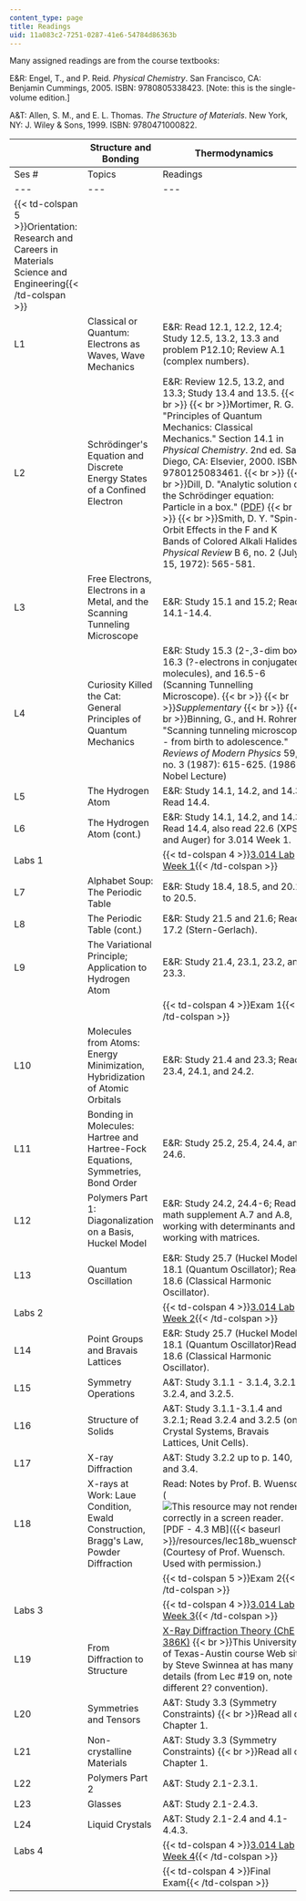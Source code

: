 ```yaml
---
content_type: page
title: Readings
uid: 11a083c2-7251-0287-41e6-54784d86363b
---
```


Many assigned readings are from the course textbooks:

E&R: Engel, T., and P. Reid. _Physical Chemistry_. San Francisco, CA: Benjamin Cummings, 2005. ISBN: 9780805338423. \[Note: this is the single-volume edition.\]

A&T: Allen, S. M., and E. L. Thomas. _The Structure of Materials_. New York, NY: J. Wiley & Sons, 1999. ISBN: 9780471000822.

| &nbsp; | Structure and Bonding | Thermodynamics |
| --- | --- | --- |
| Ses # | Topics | Readings | Topics | Readings |
| --- | --- | --- | --- | --- |
| {{< td-colspan 5 >}}Orientation: Research and Careers in Materials Science and Engineering{{< /td-colspan >}} |||||
| L1 | Classical or Quantum: Electrons as Waves, Wave Mechanics | E&R: Read 12.1, 12.2, 12.4; Study 12.5, 13.2, 13.3 and problem P12.10; Review A.1 (complex numbers). | Fundamental Concepts | E&R: 1.1 and 1.2  {{< br >}}  {{< br >}}_Supplementary_  {{< br >}}  {{< br >}}Bent, The Second Law, pp. 1-5 |
| L2 | Schrödinger's Equation and Discrete Energy States of a Confined Electron | E&R: Review 12.5, 13.2, and 13.3; Study 13.4 and 13.5.  {{< br >}}  {{< br >}}Mortimer, R. G. "Principles of Quantum Mechanics: Classical Mechanics." Section 14.1 in _Physical Chemistry_. 2nd ed. San Diego, CA: Elsevier, 2000. ISBN: 9780125083461.  {{< br >}}  {{< br >}}Dill, D. "Analytic solution of the Schrödinger equation: Particle in a box." ([PDF](http://www.bu.edu/quantum/notes/QuantumMechanics/ParticleInABox.pdf))  {{< br >}}  {{< br >}}Smith, D. Y. "Spin-Orbit Effects in the F and K Bands of Colored Alkali Halides." _Physical Review_ B 6, no. 2 (July 15, 1972): 565-581. | Fundamental Concepts (cont.) | E&R: 1.4, 2.1, 2.2, and 2.3. |
| L3 | Free Electrons, Electrons in a Metal, and the Scanning Tunneling Microscope | E&R: Study 15.1 and 15.2; Read 14.1-14.4. | First Law of Thermodynamics | E&R: 2.5, 2.6, 2.7, 2.9, and 3.1. |
| L4 | Curiosity Killed the Cat: General Principles of Quantum Mechanics | E&R: Study 15.3 (2-,3-dim box), 16.3 (?-electrons in conjugated molecules), and 16.5-6 (Scanning Tunnelling Microscope).  {{< br >}}  {{< br >}}_Supplementary_  {{< br >}}  {{< br >}}Binning, G., and H. Rohrer. "Scanning tunneling microscopy - from birth to adolescence." _Reviews of Modern Physics_ 59, no. 3 (1987): 615-625. (1986 Nobel Lecture) | Temperature, Heat, and Entropy | E&R: 1.3, 2.4, and 3.2. |
| L5 | The Hydrogen Atom | E&R: Study 14.1, 14.2, and 14.3; Read 14.4. | Heat Storage and Release in Phase Transitions | E&R: 2.8, 3.4, and 4.6. |
| L6 | The Hydrogen Atom (cont.) | E&R: Study 14.1, 14.2, and 14.3; Read 14.4, also read 22.6 (XPS and Auger) for 3.014 Week 1. | Examples of Work Important in Materials Science and Engineering: Polarization, Magnetic, Chemical | Zemansky, M. W., and R. H. Dittman. "Work" In _Heat and Thermodynamics_. 7th Ed. Burr Ridge, IL: McGraw-Hill, 1996, pp. 49-68. ISBN: 9780070170599.  {{< br >}}  {{< br >}}Callister, W. D., Jr. "Magnetic Properties." In _Fundamentals of Materials Science and Engineering_. 2nd ed. New York, NY: John Wiley & Sons, 2004, pp. 730-744. ISBN: 9780471470144. |
| Labs 1 || {{< td-colspan 4 >}}[3.014 Lab Week 1](/courses/3-014-materials-laboratory-fall-2006/pages/labs){{< /td-colspan >}} ||||
| L7 | Alphabet Soup: The Periodic Table | E&R: Study 18.4, 18.5, and 20.1 to 20.5. | Thermal Properties of Materials; Fundamental Equations | E&R: 3.1 and 3.5. |
| L8 | The Periodic Table (cont.) | E&R: Study 21.5 and 21.6; Read: 17.2 (Stern-Gerlach). | Fundamental Equations (cont.); Equilibrium and the Second Law | E&R: Chapters 5.1-5.8.  {{< br >}}  {{< br >}}_Supplementary_  {{< br >}}  {{< br >}}Dill and Bromberg. "How to Design a Fundamental Equation." In _Molecular Driving Forces_. New York, NY: Routledge, 2003, pp. 153-155. ISBN: 9780815320517. |
| L9 | The Variational Principle; Application to Hydrogen Atom | E&R: Study 21.4, 23.1, 23.2, and 23.3. | Free Energy; Applying the Second Law in Laboratory Conditions | E&R: 6.1, 6.2, 6.3 (less important), and 6.4. |
| &nbsp; || {{< td-colspan 4 >}}Exam 1{{< /td-colspan >}} ||||
| L10 | Molecules from Atoms: Energy Minimization, Hybridization of Atomic Orbitals | E&R: Study 21.4 and 23.3; Read 23.4, 24.1, and 24.2. | Chemical Potentials and the Gibbs Free Energy | E&R: 6.4. |
| L11 | Bonding in Molecules: Hartree and Hartree-Fock Equations, Symmetries, Bond Order | E&R: Study 25.2, 25.4, 24.4, and 24.6. | Models of the Chemical Potential | E&R: 6.3, 6.4, 6.5, 9.1, 9.2, and 9.5. |
| L12 | Polymers Part 1: Diagonalization on a Basis, Huckel Model | E&R: Study 24.2, 24.4-6; Read math supplement A.7 and A.8, working with determinants and working with matrices. | Chemical Reaction Equilibria | E&R: 6.7- 6.9, 6.11, 6.12, and 9.11-9.13. |
| L13 | Quantum Oscillation | E&R: Study 25.7 (Huckel Model), 18.1 (Quantum Oscillator); Read 18.6 (Classical Harmonic Oscillator). | Electrochemical Equilibria | E&R: 11.1-11.5, 11.8-11.9, and 11.11-11.13.  {{< br >}}  {{< br >}}_Supplementary_  {{< br >}}  {{< br >}}E&R: 11.14-11.15. |
| Labs 2 || {{< td-colspan 4 >}}[3.014 Lab Week 2](/courses/3-014-materials-laboratory-fall-2006/pages/labs){{< /td-colspan >}} ||||
| L14 | Point Groups and Bravais Lattices | E&R: Study 25.7 (Huckel Model), 18.1 (Quantum Oscillator)Read 18.6 (Classical Harmonic Oscillator). | Batteries; Thermodynamic Stability | E&R: 6.2 (Maxwell Relations).  {{< br >}}  {{< br >}}Lupis, C. H. P. "Stability of one-component systems." In _Chemical Thermodynamics of Materials_. Upper Saddle River, NJ: Prentice Hall, 1983, pp. 34-35. ISBN: 9780444007797.  {{< br >}}  {{< br >}}Callen, H. B. "Stability of Thermodynamic Systems." In _Thermodynamics and an Introduction to Thermostatistics_. 2nd ed. New York, NY: John Wiley & Sons, 1985, pp. 202-212. ISBN: 9780471862567. |
| L15 | Symmetry Operations | A&T: Study 3.1.1 - 3.1.4, 3.2.1, 3.2.4, and 3.2.5. | Phase Changes and Phase Diagrams of Single-Component Materials | E&R: 8.1-8.5.  {{< br >}}  {{< br >}}Wang, X., S. Scandolo, and R. Car. "Carbon Phase Diagrams from Ab Initio Molecular Dynamics." _Physical Review Letters_ 95 (October 28, 2005): 185701. |
| L16 | Structure of Solids | A&T: Study 3.1.1-3.1.4 and 3.2.1; Read 3.2.4 and 3.2.5 (only Crystal Systems, Bravais Lattices, Unit Cells). | Single-Component Phase Diagrams (cont.); Thermodynamics of Solutions | Gaskell. "The free energy of solution." Chapter 11.5 in _Introduction to Metallurgical Thermodynamics_. pp. 328-338  {{< br >}}  {{< br >}}E&R: 9.6 and 9.7. |
| L17 | X-ray Diffraction | A&T: Study 3.2.2 up to p. 140, and 3.4. | Free Energy of Multi-phase Solutions at Equilibrium | E&R: 9.6 and 9.7. |
| L18 | X-rays at Work: Laue Condition, Ewald Construction, Bragg's Law, Powder Diffraction | Read: Notes by Prof. B. Wuensch (![This resource may not render correctly in a screen reader.](/images/inacessible.gif)[PDF - 4.3 MB]({{< baseurl >}}/resources/lec18b_wuensch)) (Courtesy of Prof. Wuensch. Used with permission.) | Binary Phase Diagrams: Miscibility Gaps and Eutectics | Lupis. "Binary Phase Diagrams." Chapter VII in _Chemical Thermodynamics of Materials_. pp. 204-219 |
| &nbsp; || {{< td-colspan 5 >}}Exam 2{{< /td-colspan >}} |||||
| Labs 3 || {{< td-colspan 4 >}}[3.014 Lab Week 3](/courses/3-014-materials-laboratory-fall-2006/pages/labs){{< /td-colspan >}} ||||
| L19 | From Diffraction to Structure | [X-Ray Diffraction Theory (ChE 386K)](https://www.koofers.com/university-of-texas-austin-utexas/che/386k-theory-of-x-ray-diffraction/)  {{< br >}}This University of Texas-Austin course Web site by Steve Swinnea at has many details (from Lec #19 on, note different 2? convention). | Binary Phase Diagrams (cont.) | Callister, W. D., Jr. "Phase Diagrams." Chapter 10S in Fundamentals of Materials Science and Engineering. pp. S67-S84. |
| L20 | Symmetries and Tensors | A&T: Study 3.3 (Symmetry Constraints)  {{< br >}}Read all of Chapter 1. | Spinodals and Binodals; Continuous Phase Transitions; Introduction to Statistical Mechanics | E&R: 13.1 and 13.2.  {{< br >}}  {{< br >}}_Supplementary_  {{< br >}}  {{< br >}}Zallen. "The Glass Transition." Chapter 1.4 in The Physics of Amorphous Solids. pp. 16-23.  {{< br >}}  {{< br >}}Review E&R Chapter 12 -Basic Probability Concepts. |
| L21 | Non-crystalline Materials | A&T: Study 3.3 (Symmetry Constraints)  {{< br >}}Read all of Chapter 1. | Connecting Events at the Atomic/Molecular Level to Macroscopic Thermodynamic Behavior: Two Postulates of Statistical Mechanics; Microscopic Definition of Entropy | E&R: 31.1-31.4. |
| L22 | Polymers Part 2 | A&T: Study 2.1-2.3.1. | Connecting Events at the Atomic/Molecular Level to Macroscopic Thermodynamic Behavior (cont.): The Boltzman Factor and Partition Function; Thermal Behavior of the Einstein Solid | E&R: 31.5, 32.1-31.2, 33.1-33.3.  {{< br >}}  {{< br >}}_Supplementary_  {{< br >}}  {{< br >}}E&R: 33.4-33.5. |
| L23 | Glasses | A&T: Study 2.1-2.4.3. | Lattice Models of Materials; Modeling Polymer Solutions | E&R: 32.3-32.4.  {{< br >}}  {{< br >}}Dill and Bromberg. Chapter 15 "Solutions & Mixtures." pp. 267-273, and Chapter 31 "Polymer Solutions." pp. 593-605. Supplementary  {{< br >}}  {{< br >}}E&R: 32.5-32.9 (Details of Rotational, Vibrational, and Electronic Partition Functions for Simple Molecules). |
| L24 | Liquid Crystals | A&T: Study 2.1-2.4 and 4.1-4.4.3. | Flory-Huggins Theory | Dill and Bromberg. "Polymer Solutions." Chapter 31, pp. 593-605. |
| Labs 4 || {{< td-colspan 4 >}}[3.014 Lab Week 4](/courses/3-014-materials-laboratory-fall-2006/pages/labs){{< /td-colspan >}} ||||
| &nbsp; || {{< td-colspan 4 >}}Final Exam{{< /td-colspan >}} |||